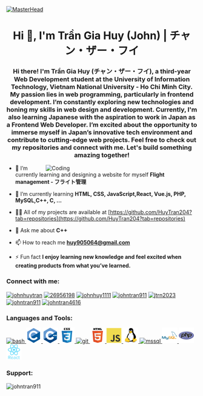 [![MasterHead](https://art.pixilart.com/sr2712ab0b35ecd.gif)](https://github.com/HuyTran204)
<h1 align="center">Hi 👋, I'm Trần Gia Huy (John) | チャン・ザー・フイ</h1>
<h3 align="center">Hi there! I'm Trần Gia Huy (チャン・ザー・フイ), a third-year Web Development student at the University of Information Technology, Vietnam National University - Ho Chi Minh City. My passion lies in web programming, particularly in frontend development. I’m constantly exploring new technologies and honing my skills in web design and development. Currently, I'm also learning Japanese with the aspiration to work in Japan as a Frontend Web Developer. I’m excited about the opportunity to immerse myself in Japan’s innovative tech environment and contribute to cutting-edge web projects. Feel free to check out my repositories and connect with me. Let's build something amazing together!</h3>
<img align="right" alt="Coding" width="400" src="https://th.bing.com/th/id/R.27c415ad0c5c96cd24dcf4c264066317?rik=l9bGRoJq1BCO9g&riu=http%3a%2f%2f25.media.tumblr.com%2f7ec8a5f476bf3eb7f19726316192d5e9%2ftumblr_mk7dnxrR6I1qcmi8ro1_500.gif&ehk=buyb%2bubrNpSaexTrqfuvZXSTbn4RAflzbn81t3xvYNQ%3d&risl=&pid=ImgRaw&r=0">

- 🔭 I’m currently learning and designing a website for myself **Flight management - フライト管理**

- 🌱 I’m currently learning **HTML, CSS, JavaScript,React, Vue.js, PHP, MySQL,C++, C, ...**

- 👨‍💻 All of my projects are available at [https://github.com/HuyTran204?tab=repositories](https://github.com/HuyTran204?tab=repositories)

- 💬 Ask me about **C++**

- 📫 How to reach me **huy905064@gmail.com**

- ⚡ Fun fact **I enjoy learning new knowledge and feel excited when creating products from what you’ve learned.**

<h3 align="left">Connect with me:</h3>
<p align="left">
<a href="https://linkedin.com/in/johnhuytran" target="blank"><img align="center" src="https://raw.githubusercontent.com/rahuldkjain/github-profile-readme-generator/master/src/images/icons/Social/linked-in-alt.svg" alt="johnhuytran" height="30" width="40" /></a>
<a href="https://stackoverflow.com/users/26956198" target="blank"><img align="center" src="https://raw.githubusercontent.com/rahuldkjain/github-profile-readme-generator/master/src/images/icons/Social/stack-overflow.svg" alt="26956198" height="30" width="40" /></a>
<a href="https://kaggle.com/johnhuy1111" target="blank"><img align="center" src="https://raw.githubusercontent.com/rahuldkjain/github-profile-readme-generator/master/src/images/icons/Social/kaggle.svg" alt="johnhuy1111" height="30" width="40" /></a>
<a href="https://fb.com/johntran911" target="blank"><img align="center" src="https://raw.githubusercontent.com/rahuldkjain/github-profile-readme-generator/master/src/images/icons/Social/facebook.svg" alt="johntran911" height="30" width="40" /></a>
<a href="https://instagram.com/jtrn2023" target="blank"><img align="center" src="https://raw.githubusercontent.com/rahuldkjain/github-profile-readme-generator/master/src/images/icons/Social/instagram.svg" alt="jtrn2023" height="30" width="40" /></a>
<a href="https://www.leetcode.com/johntran911" target="blank"><img align="center" src="https://raw.githubusercontent.com/rahuldkjain/github-profile-readme-generator/master/src/images/icons/Social/leet-code.svg" alt="johntran911" height="30" width="40" /></a>
<a href="https://discord.gg/johntran4616" target="blank"><img align="center" src="https://raw.githubusercontent.com/rahuldkjain/github-profile-readme-generator/master/src/images/icons/Social/discord.svg" alt="johntran4616" height="30" width="40" /></a>
</p>

<h3 align="left">Languages and Tools:</h3>
<p align="left"> <a href="https://www.gnu.org/software/bash/" target="_blank" rel="noreferrer"> <img src="https://www.vectorlogo.zone/logos/gnu_bash/gnu_bash-icon.svg" alt="bash" width="40" height="40"/> </a> <a href="https://www.cprogramming.com/" target="_blank" rel="noreferrer"> <img src="https://raw.githubusercontent.com/devicons/devicon/master/icons/c/c-original.svg" alt="c" width="40" height="40"/> </a> <a href="https://www.w3schools.com/cpp/" target="_blank" rel="noreferrer"> <img src="https://raw.githubusercontent.com/devicons/devicon/master/icons/cplusplus/cplusplus-original.svg" alt="cplusplus" width="40" height="40"/> </a> <a href="https://www.w3schools.com/css/" target="_blank" rel="noreferrer"> <img src="https://raw.githubusercontent.com/devicons/devicon/master/icons/css3/css3-original-wordmark.svg" alt="css3" width="40" height="40"/> </a> <a href="https://git-scm.com/" target="_blank" rel="noreferrer"> <img src="https://www.vectorlogo.zone/logos/git-scm/git-scm-icon.svg" alt="git" width="40" height="40"/> </a> <a href="https://www.w3.org/html/" target="_blank" rel="noreferrer"> <img src="https://raw.githubusercontent.com/devicons/devicon/master/icons/html5/html5-original-wordmark.svg" alt="html5" width="40" height="40"/> </a> <a href="https://developer.mozilla.org/en-US/docs/Web/JavaScript" target="_blank" rel="noreferrer"> <img src="https://raw.githubusercontent.com/devicons/devicon/master/icons/javascript/javascript-original.svg" alt="javascript" width="40" height="40"/> </a> <a href="https://www.linux.org/" target="_blank" rel="noreferrer"> <img src="https://raw.githubusercontent.com/devicons/devicon/master/icons/linux/linux-original.svg" alt="linux" width="40" height="40"/> </a> <a href="https://www.microsoft.com/en-us/sql-server" target="_blank" rel="noreferrer"> <img src="https://www.svgrepo.com/show/303229/microsoft-sql-server-logo.svg" alt="mssql" width="40" height="40"/> </a> <a href="https://www.mysql.com/" target="_blank" rel="noreferrer"> <img src="https://raw.githubusercontent.com/devicons/devicon/master/icons/mysql/mysql-original-wordmark.svg" alt="mysql" width="40" height="40"/> </a> <a href="https://www.php.net" target="_blank" rel="noreferrer"> <img src="https://raw.githubusercontent.com/devicons/devicon/master/icons/php/php-original.svg" alt="php" width="40" height="40"/> </a> <a href="https://reactjs.org/" target="_blank" rel="noreferrer"> <img src="https://raw.githubusercontent.com/devicons/devicon/master/icons/react/react-original-wordmark.svg" alt="react" width="40" height="40"/> </a> </p>

<h3 align="left">Support:</h3>
<p><a href="https://www.buymeacoffee.com/johntran911"> <img align="left" src="https://cdn.buymeacoffee.com/buttons/v2/default-yellow.png" height="50" width="210" alt="johntran911" /></a></p><br><br>

